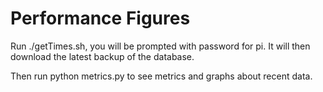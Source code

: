 # Performance Figures

Run ./getTimes.sh, you will be prompted with password for pi. It will then download the latest backup of the database.

Then run python metrics.py to see metrics and graphs about recent data.
